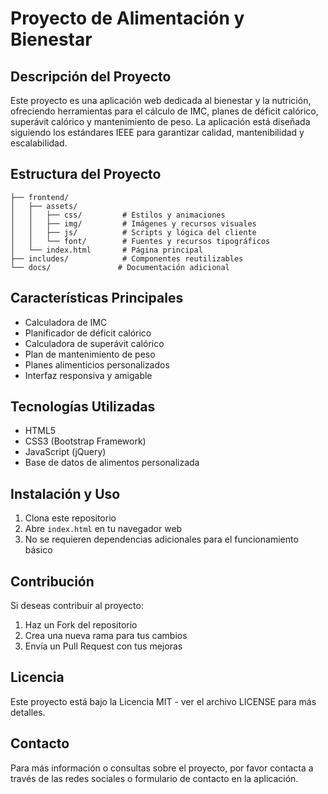 # Proyecto de Alimentación y Bienestar

## Descripción del Proyecto
Este proyecto es una aplicación web dedicada al bienestar y la nutrición, ofreciendo herramientas para el cálculo de IMC, planes de déficit calórico, superávit calórico y mantenimiento de peso. La aplicación está diseñada siguiendo los estándares IEEE para garantizar calidad, mantenibilidad y escalabilidad.

## Estructura del Proyecto
```
├── frontend/
│   ├── assets/
│   │   ├── css/         # Estilos y animaciones
│   │   ├── img/         # Imágenes y recursos visuales
│   │   ├── js/          # Scripts y lógica del cliente
│   │   └── font/        # Fuentes y recursos tipográficos
│   └── index.html       # Página principal
├── includes/            # Componentes reutilizables
└── docs/               # Documentación adicional
```

## Características Principales
- Calculadora de IMC
- Planificador de déficit calórico
- Calculadora de superávit calórico
- Plan de mantenimiento de peso
- Planes alimenticios personalizados
- Interfaz responsiva y amigable

## Tecnologías Utilizadas
- HTML5
- CSS3 (Bootstrap Framework)
- JavaScript (jQuery)
- Base de datos de alimentos personalizada

## Instalación y Uso
1. Clona este repositorio
2. Abre `index.html` en tu navegador web
3. No se requieren dependencias adicionales para el funcionamiento básico

## Contribución
Si deseas contribuir al proyecto:
1. Haz un Fork del repositorio
2. Crea una nueva rama para tus cambios
3. Envía un Pull Request con tus mejoras

## Licencia
Este proyecto está bajo la Licencia MIT - ver el archivo LICENSE para más detalles.

## Contacto
Para más información o consultas sobre el proyecto, por favor contacta a través de las redes sociales o formulario de contacto en la aplicación.